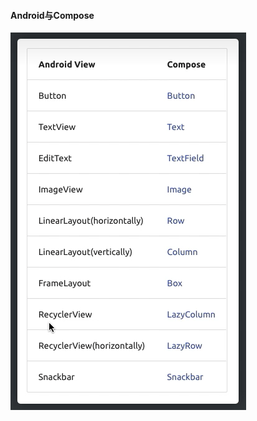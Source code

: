 #### Android与Compose

<img src="https://raw.githubusercontent.com/dashingqi/DQPicBeg/main/image-20230729164145932.png" alt="image-20230729164145932" style="zoom:100%;" />

